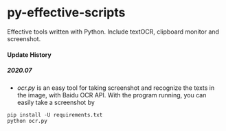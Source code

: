 # py-effective-scripts
Effective tools written with Python. Include textOCR, clipboard monitor and screenshot.

#### Update History

##### 2020.07

- *ocr.py* is an easy tool for taking screenshot and recognize the texts in the image, with Baidu OCR API. With the program running, you can easily take a screenshot by 

```python
pip install -U requirements.txt
python ocr.py
```

